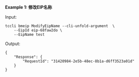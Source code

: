 **Example 1: 修改EIP名称**



Input: 

```
tccli bmeip ModifyEipName --cli-unfold-argument  \
    --EipId eip-68faw2do \
    --EipName test
```

Output: 
```
{
    "Response": {
        "RequestId": "31420984-2e5b-48ec-8b1a-d6ff3523a01d"
    }
}
```

